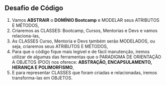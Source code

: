 ## Desafio de Código

1. Vamos **ABSTRAIR** o **DOMÍNIO Bootcamp** e MODELAR seus ATRIBUTOS E MÉTODOS,
2. Criaremos as CLASSES: Bootcamp, Cursos, Mentorias e Devs e vamos relaciona-las,
3. As CLASSES Curso, Mentoria e Devs também serão MODELADOS, ou seja, criaremos seus ATRIBUTOS E MÉTODOS,
4. Para que o código fique mais legível e de fácil manutenção, iremos utilizar de algumas das ferramentas que o PARADIGMA DE ORIENTAÇÃO A OBJETOS (POO) nos oferece: **ABSTRAÇÃO, ENCAPSULAMENTO, HERANÇA E POLIMORFISMO**,
5. E para representar CLASSES que foram criadas e relacionadas, iremos transforma-las em OBJETOS.

